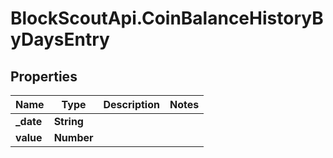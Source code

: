 # BlockScoutApi.CoinBalanceHistoryByDaysEntry

## Properties
Name | Type | Description | Notes
------------ | ------------- | ------------- | -------------
**_date** | **String** |  | 
**value** | **Number** |  | 

